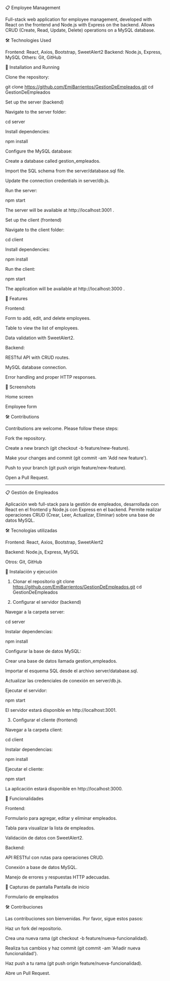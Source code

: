 
📋 Employee Management

Full-stack web application for employee management, developed with React on the frontend and Node.js with Express on the backend. Allows CRUD (Create, Read, Update, Delete) operations on a MySQL database.

🛠 Technologies Used

Frontend: React, Axios, Bootstrap, SweetAlert2
Backend: Node.js, Express, MySQL
Others: Git, GitHub

🚀 Installation and Running

Clone the repository:

git clone https://github.com/EmiBarrientos/GestionDeEmpleados.git
cd GestionDeEmpleados


Set up the server (backend)

Navigate to the server folder:

cd server


Install dependencies:

npm install


Configure the MySQL database:

Create a database called gestion_empleados.

Import the SQL schema from the server/database.sql file.

Update the connection credentials in server/db.js.

Run the server:

npm start


The server will be available at http://localhost:3001
.

Set up the client (frontend)

Navigate to the client folder:

cd client


Install dependencies:

npm install


Run the client:

npm start


The application will be available at http://localhost:3000
.


🎯 Features

Frontend:

Form to add, edit, and delete employees.

Table to view the list of employees.

Data validation with SweetAlert2.

Backend:

RESTful API with CRUD routes.

MySQL database connection.

Error handling and proper HTTP responses.

📸 Screenshots

Home screen

Employee form

🛠 Contributions

Contributions are welcome. Please follow these steps:

Fork the repository.

Create a new branch (git checkout -b feature/new-feature).

Make your changes and commit (git commit -am 'Add new feature').

Push to your branch (git push origin feature/new-feature).

Open a Pull Request.

---------------------------------------------------------------------------------------------------------------------------------------------------------------------------------------------------------------------
📋 Gestión de Empleados

Aplicación web full-stack para la gestión de empleados, desarrollada con React en el frontend y Node.js con Express en el backend. Permite realizar operaciones CRUD (Crear, Leer, Actualizar, Eliminar) sobre una base de datos MySQL.

🛠 Tecnologías utilizadas

Frontend: React, Axios, Bootstrap, SweetAlert2

Backend: Node.js, Express, MySQL

Otros: Git, GitHub

🚀 Instalación y ejecución
1. Clonar el repositorio
git clone https://github.com/EmiBarrientos/GestionDeEmpleados.git
cd GestionDeEmpleados

2. Configurar el servidor (backend)

Navegar a la carpeta server:

cd server


Instalar dependencias:

npm install


Configurar la base de datos MySQL:

Crear una base de datos llamada gestion_empleados.

Importar el esquema SQL desde el archivo server/database.sql.

Actualizar las credenciales de conexión en server/db.js.

Ejecutar el servidor:

npm start


El servidor estará disponible en http://localhost:3001.

3. Configurar el cliente (frontend)

Navegar a la carpeta client:

cd client


Instalar dependencias:

npm install


Ejecutar el cliente:

npm start


La aplicación estará disponible en http://localhost:3000.


🎯 Funcionalidades

Frontend:

Formulario para agregar, editar y eliminar empleados.

Tabla para visualizar la lista de empleados.

Validación de datos con SweetAlert2.

Backend:

API RESTful con rutas para operaciones CRUD.

Conexión a base de datos MySQL.

Manejo de errores y respuestas HTTP adecuadas.

📸 Capturas de pantalla
Pantalla de inicio

Formulario de empleados

🛠 Contribuciones

Las contribuciones son bienvenidas. Por favor, sigue estos pasos:

Haz un fork del repositorio.

Crea una nueva rama (git checkout -b feature/nueva-funcionalidad).

Realiza tus cambios y haz commit (git commit -am 'Añadir nueva funcionalidad').

Haz push a tu rama (git push origin feature/nueva-funcionalidad).

Abre un Pull Request.
